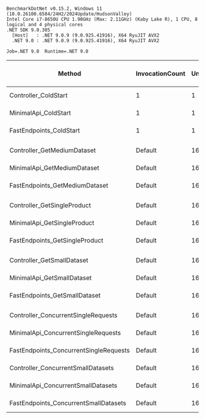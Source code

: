 ```

BenchmarkDotNet v0.15.2, Windows 11 (10.0.26100.6584/24H2/2024Update/HudsonValley)
Intel Core i7-8650U CPU 1.90GHz (Max: 2.11GHz) (Kaby Lake R), 1 CPU, 8 logical and 4 physical cores
.NET SDK 9.0.305
  [Host]   : .NET 9.0.9 (9.0.925.41916), X64 RyuJIT AVX2
  .NET 9.0 : .NET 9.0.9 (9.0.925.41916), X64 RyuJIT AVX2

Job=.NET 9.0  Runtime=.NET 9.0  

```
| Method                                 | InvocationCount | UnrollFactor | Categories    | Mean         | Error        | StdDev       | StdErr     | Median       | Min          | Q1           | Q3           | Max          | Op/s      | Ratio | RatioSD | Rank | Gen0     | Completed Work Items | Lock Contentions | Gen1     | Gen2     | Allocated   | Alloc Ratio |
|--------------------------------------- |---------------- |------------- |-------------- |-------------:|-------------:|-------------:|-----------:|-------------:|-------------:|-------------:|-------------:|-------------:|----------:|------:|--------:|-----:|---------:|---------------------:|-----------------:|---------:|---------:|------------:|------------:|
| Controller_ColdStart                   | 1               | 1            | ColdStart     |    685.65 μs |    32.850 μs |    92.654 μs |   9.660 μs |    666.40 μs |    540.70 μs |    628.27 μs |    733.45 μs |    953.80 μs |  1,458.47 |     ? |       ? |    2 |        - |               2.0000 |                - |        - |        - |    15.24 KB |           ? |
| MinimalApi_ColdStart                   | 1               | 1            | ColdStart     |    560.55 μs |    41.252 μs |   116.351 μs |  12.130 μs |    527.75 μs |    429.20 μs |    479.23 μs |    587.52 μs |    911.80 μs |  1,783.96 |     ? |       ? |    1 |        - |               2.0000 |                - |        - |        - |    11.41 KB |           ? |
| FastEndpoints_ColdStart                | 1               | 1            | ColdStart     |    525.12 μs |    20.884 μs |    60.921 μs |   6.154 μs |    509.90 μs |    412.80 μs |    477.10 μs |    555.10 μs |    692.30 μs |  1,904.32 |     ? |       ? |    1 |        - |               2.0000 |                - |        - |        - |    12.91 KB |           ? |
|                                        |                 |              |               |              |              |              |            |              |              |              |              |              |           |       |         |      |          |                      |                  |          |          |             |             |
| Controller_GetMediumDataset            | Default         | 16           | MediumDataset | 23,737.96 μs |   459.446 μs |   658.924 μs | 124.525 μs | 23,877.25 μs | 22,517.83 μs | 23,339.52 μs | 24,196.47 μs | 24,906.87 μs |     42.13 |     ? |       ? |    1 | 562.5000 |             136.9063 |                - | 375.0000 | 125.0000 | 10175.02 KB |           ? |
| MinimalApi_GetMediumDataset            | Default         | 16           | MediumDataset | 29,698.87 μs | 1,349.086 μs | 3,805.121 μs | 396.711 μs | 28,516.64 μs | 24,999.97 μs | 26,847.47 μs | 31,343.99 μs | 42,118.27 μs |     33.67 |     ? |       ? |    2 | 571.4286 |             131.8571 |                - | 285.7143 | 142.8571 |  10172.4 KB |           ? |
| FastEndpoints_GetMediumDataset         | Default         | 16           | MediumDataset | 28,334.60 μs |   558.218 μs | 1,259.992 μs | 161.325 μs | 28,370.34 μs | 25,861.56 μs | 27,491.13 μs | 29,062.16 μs | 31,308.10 μs |     35.29 |     ? |       ? |    2 | 571.4286 |             134.5714 |                - | 285.7143 | 142.8571 | 10252.55 KB |           ? |
|                                        |                 |              |               |              |              |              |            |              |              |              |              |              |           |       |         |      |          |                      |                  |          |          |             |             |
| Controller_GetSingleProduct            | Default         | 16           | SingleRequest |    100.42 μs |     1.995 μs |     4.624 μs |   0.578 μs |     99.88 μs |     90.83 μs |     96.57 μs |    104.46 μs |    110.35 μs |  9,958.47 |  1.00 |    0.06 |    2 |   3.4180 |               2.0015 |           0.0005 |        - |        - |    14.86 KB |        1.00 |
| MinimalApi_GetSingleProduct            | Default         | 16           | SingleRequest |     40.81 μs |     3.262 μs |     9.148 μs |   0.959 μs |     37.34 μs |     29.61 μs |     35.07 μs |     43.23 μs |     68.95 μs | 24,501.88 |  0.41 |    0.09 |    1 |   2.6855 |               2.0000 |           0.0027 |        - |        - |    11.05 KB |        0.74 |
| FastEndpoints_GetSingleProduct         | Default         | 16           | SingleRequest |     89.94 μs |     7.140 μs |    20.602 μs |   2.103 μs |     86.14 μs |     64.12 μs |     71.59 μs |    103.06 μs |    140.99 μs | 11,118.45 |  0.90 |    0.21 |    2 |   2.9297 |               2.0010 |           0.0049 |        - |        - |    12.59 KB |        0.85 |
|                                        |                 |              |               |              |              |              |            |              |              |              |              |              |           |       |         |      |          |                      |                  |          |          |             |             |
| Controller_GetSmallDataset             | Default         | 16           | SmallDataset  |  2,801.50 μs |   214.509 μs |   622.328 μs |  63.188 μs |  2,557.97 μs |  2,037.26 μs |  2,302.65 μs |  3,355.61 μs |  4,949.69 μs |    356.95 |     ? |       ? |    3 |  85.9375 |              14.2109 |           0.0078 |  23.4375 |        - |    722.2 KB |           ? |
| MinimalApi_GetSmallDataset             | Default         | 16           | SmallDataset  |  2,059.55 μs |    40.353 μs |    49.557 μs |  10.566 μs |  2,062.73 μs |  1,977.02 μs |  2,016.45 μs |  2,076.31 μs |  2,190.30 μs |    485.54 |     ? |       ? |    1 |  78.1250 |              15.2813 |           0.0078 |  23.4375 |        - |   722.49 KB |           ? |
| FastEndpoints_GetSmallDataset          | Default         | 16           | SmallDataset  |  2,316.07 μs |    63.717 μs |   180.754 μs |  18.743 μs |  2,260.99 μs |  2,062.19 μs |  2,177.98 μs |  2,395.90 μs |  2,851.84 μs |    431.76 |     ? |       ? |    2 |  85.9375 |              13.6094 |                - |  23.4375 |        - |   730.78 KB |           ? |
|                                        |                 |              |               |              |              |              |            |              |              |              |              |              |           |       |         |      |          |                      |                  |          |          |             |             |
| Controller_ConcurrentSingleRequests    | Default         | 16           | Throughput    |    764.43 μs |    25.391 μs |    69.933 μs |   7.455 μs |    736.59 μs |    672.38 μs |    718.58 μs |    777.86 μs |    985.79 μs |  1,308.17 |     ? |       ? |    1 | 144.5313 |             100.0352 |           0.0547 |  50.7813 |        - |    711.2 KB |           ? |
| MinimalApi_ConcurrentSingleRequests    | Default         | 16           | Throughput    |    804.62 μs |    31.446 μs |    90.728 μs |   9.260 μs |    792.09 μs |    663.11 μs |    727.80 μs |    883.30 μs |  1,099.93 μs |  1,242.82 |     ? |       ? |    1 | 109.3750 |             100.0117 |                - |  39.0625 |        - |   522.09 KB |           ? |
| FastEndpoints_ConcurrentSingleRequests | Default         | 16           | Throughput    |    901.87 μs |    67.592 μs |   188.420 μs |  19.861 μs |    932.65 μs |    605.33 μs |    771.20 μs |  1,014.64 μs |  1,438.31 μs |  1,108.80 |     ? |       ? |    1 | 117.1875 |             100.2891 |           0.0156 |  70.3125 |        - |   598.02 KB |           ? |
| Controller_ConcurrentSmallDatasets     | Default         | 16           | Throughput    |  3,200.73 μs |    90.619 μs |   251.105 μs |  26.617 μs |  3,104.32 μs |  2,937.44 μs |  3,031.92 μs |  3,242.52 μs |  3,903.57 μs |    312.43 |     ? |       ? |    3 | 390.6250 |             105.2344 |           0.0156 | 312.5000 |        - |  1936.63 KB |           ? |
| MinimalApi_ConcurrentSmallDatasets     | Default         | 16           | Throughput    |  2,950.17 μs |   178.887 μs |   518.983 μs |  52.695 μs |  2,756.28 μs |  2,310.56 μs |  2,565.15 μs |  3,305.83 μs |  4,463.87 μs |    338.96 |     ? |       ? |    2 | 328.1250 |             105.0078 |           0.0313 | 257.8125 |        - |  1738.43 KB |           ? |
| FastEndpoints_ConcurrentSmallDatasets  | Default         | 16           | Throughput    |  2,882.32 μs |    60.827 μs |   169.562 μs |  17.873 μs |  2,847.16 μs |  2,575.39 μs |  2,792.19 μs |  2,932.67 μs |  3,325.75 μs |    346.94 |     ? |       ? |    2 | 367.1875 |             104.9609 |           0.0156 | 320.3125 |        - |  1859.84 KB |           ? |
